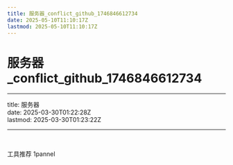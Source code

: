 ```yaml
---
title: 服务器_conflict_github_1746846612734
date: 2025-05-10T11:10:17Z
lastmod: 2025-05-10T11:10:17Z
---
```


# 服务器_conflict_github_1746846612734

---

title: 服务器  
date: 2025-03-30T01:22:28Z  
lastmod: 2025-03-30T01:23:22Z

---

‍

工具推荐 1pannel

‍
